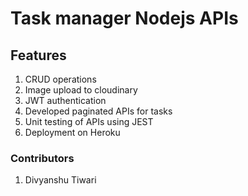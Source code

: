 # Task manager Nodejs APIs

## Features
1. CRUD operations
2. Image upload to cloudinary
3. JWT authentication
4. Developed paginated APIs for tasks
5. Unit testing of APIs using JEST
6. Deployment on Heroku

### Contributors
1. Divyanshu Tiwari
